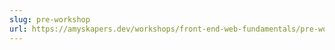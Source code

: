 ```yaml
---
slug: pre-workshop
url: https://amyskapers.dev/workshops/front-end-web-fundamentals/pre-workshop/
---
```

